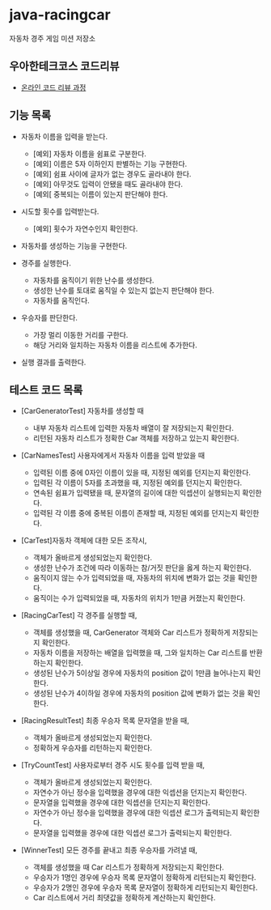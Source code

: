 # java-racingcar
자동차 경주 게임 미션 저장소

## 우아한테크코스 코드리뷰
* [온라인 코드 리뷰 과정](https://github.com/woowacourse/woowacourse-docs/blob/master/maincourse/README.md)

## 기능 목록
* 자동차 이름을 입력을 받는다.
   * [예외] 자동차 이름을 쉼표로 구분한다.
   * [예외] 이름은 5자 이하인지 판별하는 기능 구현한다.
   * [예외] 쉼표 사이에 글자가 없는 경우도 골라내야 한다.
   * [예외] 아무것도 입력이 안됐을 때도 골라내야 한다.
   * [예외[ 중복되는 이름이 있는지 판단해야 한다.
* 시도할 횟수를 입력받는다.
   * [예외] 횟수가 자연수인지 확인한다.
   
* 자동차를 생성하는 기능을 구현한다.
* 경주를 실행한다. 
    * 자동차를 움직이기 위한 난수를 생성한다.
    * 생성한 난수를 토대로 움직일 수 있는지 없는지 판단해야 한다.
    * 자동차를 움직인다.
* 우승자를 판단한다.
    * 가장 멀리 이동한 거리를 구한다.
    * 해당 거리와 일치하는 자동차 이름을 리스트에 추가한다.
    
* 실행 결과를 출력한다.

## 테스트 코드 목록
* [CarGeneratorTest] 자동차를 생성할 때
    * 내부 자동차 리스트에 입력한 자동차 배열이 잘 저장되는지 확인한다.
    * 리턴된 자동차 리스트가 정확한 Car 객체를 저장하고 있는지 확인한다.

* [CarNamesTest] 사용자에게서 자동차 이름을 입력 받았을 때
    * 입력된 이름 중에 0자인 이름이 있을 때, 지정된 예외를 던지는지 확인한다.
    * 입력된 각 이름이 5자를 초과했을 때, 지정된 예외를 던지는지 확인한다.
    * 연속된 쉼표가 입력됐을 때, 문자열의 길이에 대한 익셉션이 실행되는지 확인한다.
    * 입력된 각 이름 중에 중복된 이름이 존재할 때, 지정된 예외를 던지는지 확인한다.

* [CarTest]자동차 객체에 대한 모든 조작시,
    * 객체가 올바르게 생성되었는지 확인한다.
    * 생성한 난수가 조건에 따라 이동하는 참/거짓 판단을 옳게 하는지 확인한다.
    * 움직이지 않는 수가 입력되었을 때, 자동차의 위치에 변화가 없는 것을 확인한다.
    * 움직이는 수가 입력되었을 때, 자동차의 위치가 1만큼 커졌는지 확인한다.

* [RacingCarTest] 각 경주를 실행할 때,
    * 객체를 생성했을 때, CarGenerator 객체와 Car 리스트가 정확하게 저장되는지 확인한다.
    * 자동차 이름을 저장하는 배열을 입력했을 때, 그와 일치하는 Car 리스트를 반환하는지 확인한다.
    * 생성된 난수가 5이상일 경우에 자동차의 position 값이 1만큼 늘어나는지 확인한다.
    * 생성된 난수가 4이하일 경우에 자동차의 position 값에 변화가 없는 것을 확인한다.

* [RacingResultTest] 최종 우승자 목록 문자열을 받을 때,
    * 객체가 올바르게 생성되었는지 확인한다.
    * 정확하게 우승자를 리턴하는지 확인한다.

* [TryCountTest] 사용자로부터 경주 시도 횟수를 입력 받을 때,
    * 객체가 올바르게 생성되었는지 확인한다.
    * 자연수가 아닌 정수을 입력했을 경우에 대한 익셉션을 던지는지 확인한다.
    * 문자열을 입력했을 경우에 대한 익셉션을 던지는지 확인한다.
    * 자연수가 아닌 정수을 입력했을 경우에 대한 익셉션 로그가 출력되는지 확인한다.
    * 문자열을 입력했을 경우에 대한 익셉션 로그가 출력되는지 확인한다.

* [WinnerTest] 모든 경주를 끝내고 최종 우승자를 가려낼 때,
    * 객체를 생성했을 때 Car 리스트가 정확하게 저장되는지 확인한다.
    * 우승자가 1명인 경우에 우승자 목록 문자열이 정확하게 리턴되는지 확인한다.
    * 우승자가 2명인 경우에 우승자 목록 문자열이 정확하게 리턴되는지 확인한다.
    * Car 리스트에서 거리 최댓값을 정확하게 계산하는지 확인한다.